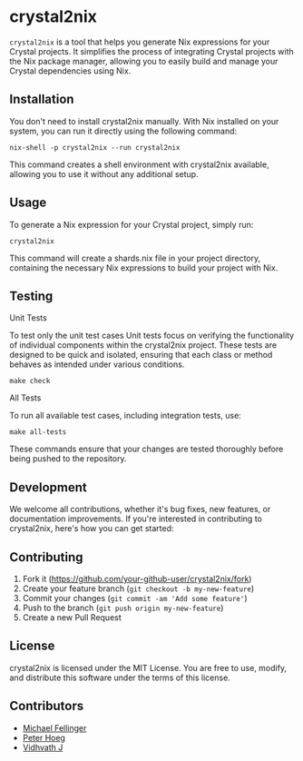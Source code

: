 # crystal2nix

`crystal2nix` is a tool that helps you generate Nix expressions for your Crystal projects. It simplifies the process of integrating Crystal projects with the Nix package manager, allowing you to easily build and manage your Crystal dependencies using Nix.

## Installation

You don't need to install crystal2nix manually. With Nix installed on your system, you can run it directly using the following command:

`nix-shell -p crystal2nix --run crystal2nix`

This command creates a shell environment with crystal2nix available, allowing you to use it without any additional setup.

## Usage

To generate a Nix expression for your Crystal project, simply run:

`crystal2nix`

This command will create a shards.nix file in your project directory, containing the necessary Nix expressions to build your project with Nix.

## Testing

Unit Tests

To test only the unit test cases
Unit tests focus on verifying the functionality of individual components within the crystal2nix project. These tests are designed to be quick and isolated, ensuring that each class or method behaves as intended under various conditions.

`make check`

All Tests

To run all available test cases, including integration tests, use:

`make all-tests`

These commands ensure that your changes are tested thoroughly before being pushed to the repository.


## Development

We welcome all contributions, whether it's bug fixes, new features, or documentation improvements. If you're interested in contributing to crystal2nix, here's how you can get started:

## Contributing

1. Fork it (<https://github.com/your-github-user/crystal2nix/fork>)
2. Create your feature branch (`git checkout -b my-new-feature`)
3. Commit your changes (`git commit -am 'Add some feature'`)
4. Push to the branch (`git push origin my-new-feature`)
5. Create a new Pull Request

## License

crystal2nix is licensed under the MIT License. You are free to use, modify, and distribute this software under the terms of this license.

## Contributors


- [Michael Fellinger](https://github.com/manveru)
- [Peter Hoeg](https://github.com/peterhoeg)
- [Vidhvath J](https://github.com/vidhvath28)
